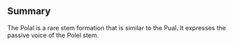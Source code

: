 ## Summary
The Polal is a rare stem formation that is similar to the Pual. It expresses the passive voice of the Polel stem. 